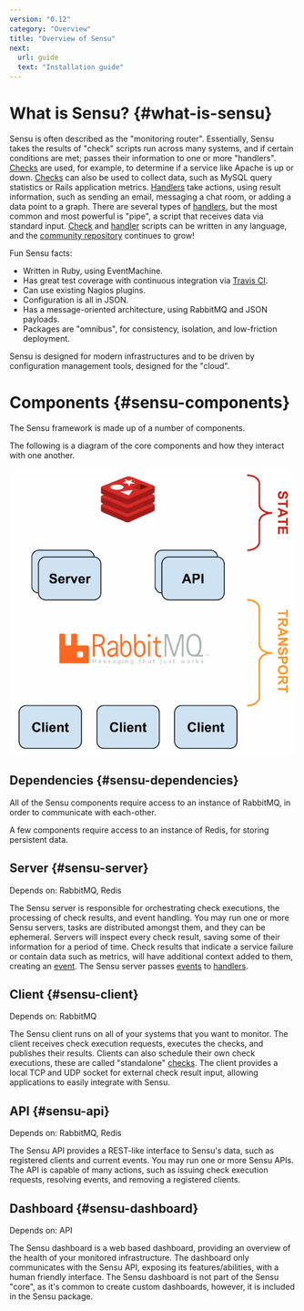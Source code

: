 ```yaml
---
version: "0.12"
category: "Overview"
title: "Overview of Sensu"
next:
  url: guide
  text: "Installation guide"
---
```


# What is Sensu? {#what-is-sensu}

Sensu is often described as the "monitoring router". Essentially,
Sensu takes the results of "check" scripts run across many systems,
and if certain conditions are met; passes their information to one or
more "handlers". [Checks](checks) are used, for example, to determine
if a service like Apache is up or down. [Checks](checks) can also be
used to collect data, such as MySQL query statistics or Rails
application metrics. [Handlers](handlers) take actions, using result
information, such as sending an email, messaging a chat room, or
adding a data point to a graph. There are several types of
[handlers](handlers), but the most common and most powerful is "pipe",
a script that receives data via standard input. [Check](checks) and
[handler](handlers) scripts can be written in any language, and the
[community
repository](https://github.com/sensu/sensu-community-plugins)
continues to grow!

Fun Sensu facts:

- Written in Ruby, using EventMachine.
- Has great test coverage with continuous integration via [Travis
CI](http://travis-ci.org/#!/sensu/sensu).
- Can use existing Nagios plugins.
- Configuration is all in JSON.
- Has a message-oriented architecture, using RabbitMQ and JSON
payloads.
- Packages are "omnibus", for consistency, isolation, and low-friction
deployment.

Sensu is designed for modern infrastructures and to be driven by
configuration management tools, designed for the "cloud".


# Components {#sensu-components}

The Sensu framework is made up of a number of components.

The following is a diagram of the core components and how they
interact with one another.

![Sensu Diagram](img/sensu-diagram.gif)

## Dependencies {#sensu-dependencies}

All of the Sensu components require access to an instance of RabbitMQ,
in order to communicate with each-other.

A few components require access to an instance of Redis, for storing
persistent data.

## Server {#sensu-server}

Depends on: RabbitMQ, Redis

The Sensu server is responsible for orchestrating check executions,
the processing of check results, and event handling. You may run one
or more Sensu servers, tasks are distributed amongst them, and they
can be ephemeral. Servers will inspect every check result, saving some
of their information for a period of time. Check results that indicate
a service failure or contain data such as metrics, will have
additional context added to them, creating an [event](events). The
Sensu server passes [events](events) to [handlers](handlers).

## Client {#sensu-client}

Depends on: RabbitMQ

The Sensu client runs on all of your systems that you want to monitor.
The client receives check execution requests, executes the checks, and
publishes their results. Clients can also schedule their own check
executions, these are called "standalone" [checks](checks). The client
provides a local TCP and UDP socket for external check result input,
allowing applications to easily integrate with Sensu.

## API {#sensu-api}

Depends on: RabbitMQ, Redis

The Sensu API provides a REST-like interface to Sensu's data, such as
registered clients and current events. You may run one or more Sensu
APIs. The API is capable of many actions, such as issuing check
execution requests, resolving events, and removing a registered
clients.

## Dashboard {#sensu-dashboard}

Depends on: API

The Sensu dashboard is a web based dashboard, providing an overview of
the health of your monitored infrastructure. The dashboard only
communicates with the Sensu API, exposing its features/abilities, with
a human friendly interface. The Sensu dashboard is not part of the
Sensu "core", as it's common to create custom dashboards, however, it
is included in the Sensu package.
